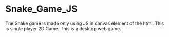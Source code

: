 # Snake_Game_JS

The Snake game is made only using JS in canvas element of the html. 
This is single player 2D Game.
This is a desktop web game.


